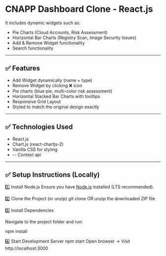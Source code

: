 # CNAPP Dashboard Clone - React.js

It includes dynamic widgets such as:
- Pie Charts (Cloud Accounts, Risk Assessment)
- Horizontal Bar Charts (Registry Scan, Image Security Issues)
- Add & Remove Widget functionality  
- Search functionality

---

## ✅ Features

- Add Widget dynamically (name + type)
- Remove Widget by clicking ❌ icon
- Pie charts (blue pie, multi-color risk assessment)
- Horizontal Stacked Bar Charts with tooltips
- Responsive Grid Layout
- Styled to match the original design exactly

---

## ✅ Technologies Used

- React.js
- Chart.js (react-chartjs-2)
- Vanilla CSS for styling
- -- Context api 
---

## ✅ Setup Instructions (Locally)

1️⃣ Install Node.js
Ensure you have [Node.js](https://nodejs.org/) installed (LTS recommended).

2️⃣ Clone the Project (or unzip)
git clone <your-repo-url>
OR unzip the downloaded ZIP file

3️⃣ Install Dependencies

Navigate to the project folder and run:

npm install

4️⃣ Start Development Server
npm start
Open browser → Visit http://localhost:3000
